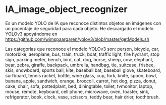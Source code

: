 # IA_image_object_recognizer
Es un modelo YOLO de IA que reconoce distintos objetos en imágenes con un pocentaje de seguridad para cada objeto. 
He descargado el modelo YOLOv3 apoyándome en https://github.com/wimspaargaren/yolov3/blob/master/getModels.sh


Las categorías que reconoce el modelo YOLOv3 son:
person, bicycle, car, motorbike, aeroplane, bus, train, truck, boat, traffic light, fire hydrant, stop sign, parking meter, bench, bird, cat, dog, horse, sheep, cow, elephant, bear, zebra, giraffe, backpack, umbrella, handbag, tie, suitcase, frisbee, skis, snowboard, sports ball, kite, baseball bat, baseball glove, skateboard, surfboard, tennis racket, bottle, wine glass, cup, fork, knife, spoon, bowl, banana, apple, sandwich, orange, broccoli, carrot, hot dog, pizza, donut, cake, chair, sofa, pottedplant, bed, diningtable, toilet, tvmonitor, laptop, mouse, remote, keyboard, cell phone, microwave, oven, toaster, sink, refrigerator, book, clock, vase, scissors, teddy bear, hair drier, toothbrush.
